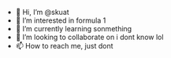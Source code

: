 - 👋 Hi, I’m @skuat
- 👀 I’m interested in formula 1 
- 🌱 I’m currently learning sonmething
- 💞️ I’m looking to collaborate on i dont know lol
- 📫 How to reach me, just dont

<!---
skuat/skuat is a ✨ special ✨ repository because its `README.md` (this file) appears on your GitHub profile.
You can click the Preview link to take a look at your changes.
--->
